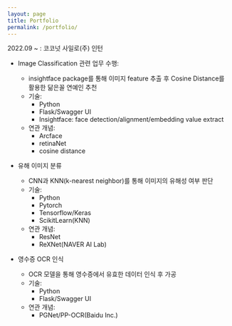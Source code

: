 ```yaml
---
layout: page
title: Portfolio
permalink: /portfolio/
---
```


2022.09 ~ : 코코넛 사일로(주) 인턴  
 - Image Classification 관련 업무 수행: 
    * insightface package를 통해 이미지 feature 추출 후 Cosine Distance를 활용한 닮은꼴 연예인 추천
    * 기술: 
        + Python 
        + Flask/Swagger UI
        + Insightface: face detection/alignment/embedding value extract
    * 연관 개념:
        + Arcface
        + retinaNet
        + cosine distance

 - 유해 이미지 분류
    * CNN과 KNN(k-nearest neighbor)를 통해 이미지의 유해성 여부 판단
    * 기술: 
        + Python
        + Pytorch
        + Tensorflow/Keras
        + ScikitLearn(KNN)
    * 연관 개념:
        + ResNet
        + ReXNet(NAVER AI Lab)

 - 영수증 OCR 인식
    * OCR 모델을 통해 영수증에서 유효한 데이터 인식 후 가공
    * 기술:
        + Python
        + Flask/Swagger UI
    * 연관 개념:
        + PGNet/PP-OCR(Baidu Inc.)